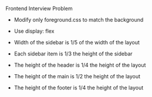 Frontend Interview Problem
- Modify only foreground.css to match the background
- Use display: flex

- Width of the sidebar is 1/5 of the width of the layout
- Each sidebar item is 1/3 the height of the sidebar
- The height of the header is 1/4 the height of the layout
- The height of the main is 1/2 the height of the layout
- The height of the footer is 1/4 the height of the layout